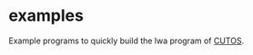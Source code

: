 # examples

Example programs to quickly build the lwa program of [CUTOS](https://www.cut-os.com).


